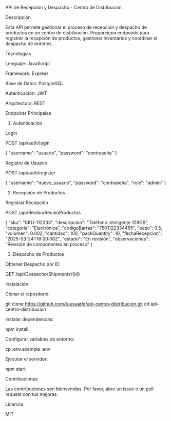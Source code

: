 API de Recepción y Despacho - Centro de Distribución

Descripción

Esta API permite gestionar el proceso de recepción y despacho de productos en un centro de distribución. Proporciona endpoints para registrar la recepción de productos, gestionar inventarios y coordinar el despacho de órdenes.

Tecnologías

Lenguaje: JavaScript

Framework: Express

Base de Datos: PostgreSQL

Autenticación: JWT

Arquitectura: REST

Endpoints Principales

1. Autenticación

Login

POST /api/auth/login

{
  "username": "usuario",
  "password": "contraseña"
}

Registro de Usuario

POST /api/auth/register

{
  "username": "nuevo_usuario",
  "password": "contraseña",
  "role": "admin"
}

2. Recepción de Productos

Registrar Recepción

POST /api/Recibo/ReciboProductos

{
  "sku": "SKU-112233",
  "descripcion": "Teléfono inteligente 128GB",
  "categoria": "Electrónica",
  "codigoBarras": "7501122334455",
  "peso": 0.5,
  "volumen": 0.002,
  "cantidad": 100,
  "packQuantity": 10,
  "fechaRecepcion": "2025-03-24T16:00:00Z",
  "estado": "En revisión",
  "observaciones": "Revisión de componentes en proceso"
}

3. Despacho de Productos

Obtener Despacho por ID

GET /api/Despacho/Shipments/{id}

Instalación

Clonar el repositorio:

git clone https://github.com/tuusuario/api-centro-distribucion.git
cd api-centro-distribucion

Instalar dependencias:

npm install

Configurar variables de entorno:

cp .env.example .env

Ejecutar el servidor:

npm start

Contribuciones

Las contribuciones son bienvenidas. Por favor, abre un issue o un pull request con tus mejoras.

Licencia

MIT

